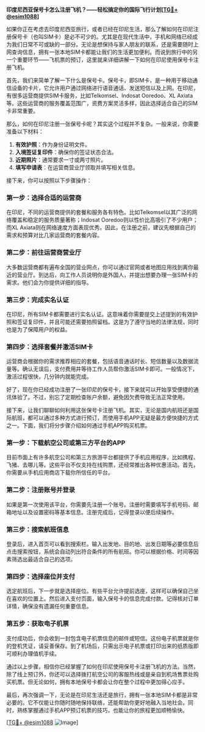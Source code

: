 **印度尼西亚保号卡怎么注册飞机？——轻松搞定你的国际飞行计划[[TG💪+ @esim1088](https://t.me/s/esim1088)]**

如果你正在考虑去印度尼西亚旅行，或者已经在印尼生活，那么了解如何在印尼注册保号卡（也叫SIM卡）是必不可少的。尤其是在现代生活中，手机和网络已经成为我们日常不可或缺的一部分。无论是想保持与家人朋友的联系，还是需要随时上网查询信息，拥有一张本地SIM卡都能让我们的生活更加便利。而说到旅行中的另一个重要环节——飞机票的预订，这里就来详细讲解一下如何在印尼使用保号卡注册飞机。

首先，我们来简单了解一下什么是保号卡。保号卡，即SIM卡，是一种用于移动通信设备的卡片，它允许用户通过网络进行语音通话、发送短信以及上网。在印尼，有很多运营商提供SIM卡服务，比如Telkomsel、Indosat Ooredoo、XL Axiata等。这些运营商的服务覆盖范围广，资费方案灵活多样，因此选择适合自己的SIM卡非常重要。

那么，如何在印尼注册一张保号卡呢？其实这个过程并不复杂。一般来说，你需要准备以下材料：

1. **有效护照**：作为身份证明文件。
2. **入境签证复印件**：确保你的签证状态合法。
3. **近期照片**：通常要求一寸或两寸照片。
4. **填写申请表**：在运营商营业厅领取并填写相关信息。

接下来，你可以按照以下步骤操作：

### 第一步：选择合适的运营商

在印尼，不同的运营商提供的套餐和服务各有特色。比如Telkomsel以其广泛的网络覆盖和稳定的服务质量著称；Indosat Ooredoo则以性价比高吸引了不少用户；而XL Axiata则在网络速度方面表现优秀。因此，在注册之前，建议先根据自己的需求和预算对比几家运营商的套餐内容。

### 第二步：前往运营商营业厅

大多数运营商都有遍布全国的营业网点，你可以通过官网或者地图应用找到离你最近的营业厅。到达后，向工作人员说明你是外国人，并提出想要办理一张SIM卡的需求。他们会为你提供详细的指导。

### 第三步：完成实名认证

在印尼，所有SIM卡都需要进行实名认证。这意味着你需要提交上述提到的有效护照和签证复印件，并且可能还需要拍照留档。这是为了遵守当地的法律法规，同时也是为了保障用户的权益。

### 第四步：选择套餐并激活SIM卡

运营商会根据你的需求推荐相应的套餐，包括语音通话时长、短信数量以及数据流量等。确认无误后，支付费用并等待工作人员帮你激活SIM卡即可。一般情况下，激活过程很快，几分钟内就能完成。

好了，现在你已经成功注册了一张印尼的保号卡，接下来就可以开始享受便捷的通讯体验了。不过，别忘了定期检查账户余额，避免因欠费导致无法正常使用。

接下来，让我们聊聊如何利用这张保号卡注册飞机。其实，无论是国内航班还是国际航班，都可以通过多种方式进行预订，而使用手机APP无疑是最方便快捷的方式之一。下面，我们将分步骤介绍如何通过手机APP购买机票。

### 第一步：下载航空公司或第三方平台的APP

目前市面上有许多航空公司和第三方旅游平台都提供了手机应用程序，比如携程、飞猪、去哪儿等。这些平台不仅支持在线购票，还经常推出各种优惠活动。首先，你需要从手机应用商店下载你所信任的平台。

### 第二步：注册账号并登录

如果是第一次使用该平台，你需要先注册一个账号。注册时需要填写手机号码、邮箱地址以及设置密码等基本信息。注册完成后，记得登录以便后续操作。

### 第三步：搜索航班信息

登录后，进入首页可以看到搜索栏。输入出发地、目的地、出发日期等必要信息后点击搜索按钮，系统会自动列出符合条件的所有航班。你可以根据价格、时间等因素筛选出最适合自己的选项。

### 第四步：选择座位并支付

选定航班后，下一步就是选择座位。有些平台允许提前选座，这样可以确保自己坐在喜欢的位置上。然后进入支付页面，输入保号卡的信息完成付款。记得核对订单详情，确保没有遗漏任何重要信息。

### 第五步：获取电子机票

支付成功后，你会收到一封包含电子机票信息的邮件或短信。这份电子机票就是你的登机凭证，请妥善保存。到了机场后，只需出示电子机票或打印出来的纸质版即可顺利办理值机手续。

通过以上步骤，相信你已经掌握了如何在印尼使用保号卡注册飞机的方法。当然，除了线上预订外，你还可以选择拨打航空公司的客服热线或是亲自到机场售票处购买机票。但无论如何，拥有本地保号卡都会让你在整个过程中更加得心应手。

最后，再次强调一下，无论是在印尼生活还是旅行，拥有一张本地SIM卡都是非常必要的。它不仅能让你随时随地保持联络，还能帮助你更好地融入当地社会。同时，熟练掌握通过手机APP预订机票的技巧，也能让你的旅程更加顺畅愉快。

[[TG💪+ @esim1088](https://t.me/s/esim1088) ![Image](https://i.postimg.cc/4NQfJmqS/Snipaste-2025-05-13-00-14-12.png)]